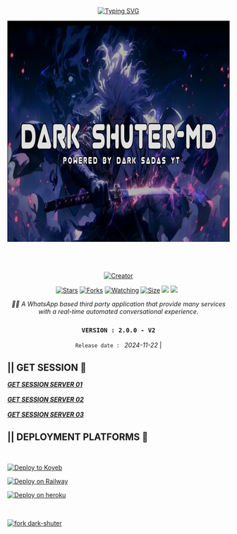 


<div align="center">
</p>

[![Typing SVG](https://readme-typing-svg.demolab.com?font=Fira+Code&weight=600&size=37&pause=1000&color=F722F2&width=435&lines=DARK+SHUTER+MD+V2)](https://git.io/typing-svg)



<div class = "repo" align = "center">
 
<a href = "#">
<img src = "https://github.com/DarksadasYT1/DARK-SHUTER-HARD/blob/main/LOGO/darkshuterv2.jpeg?raw=true"  width="800" height="500">
</img>



</a>
</div>
<br>
<br>
<br>
<p align="center">
<a href="#"><img title="Creator" src="https://img.shields.io/badge/Creator-Darksadas YT-purple.svg?style=for-the-badge&logo=github"></a>
</p>
<p align="center">
<a href="https://github.com/DarksadasYT1/DARK-SHUTER-MD-V2/stargazers/"><img title="Stars" src="https://img.shields.io/github/stars/DarksadasYT1/DARK-SHUTER-MD-V2?color=blue&style=flat-square"></a>
<a href="https://github.com/DarksadasYT1/DARK-SHUTER-MD-V2/network/members"><img title="Forks" src="https://img.shields.io/github/forks/DarksadasYT1/DARK-SHUTER-MD-V2?color=yellow&style=flat-square"></a>
<a href="https://github.com/DarksadasYT1/DARK-SHUTER-MD-V2/watchers"><img title="Watching" src="https://img.shields.io/github/watchers/DarksadasYT1/DARK-SHUTER-MD-V2?label=Watchers&color=red&style=flat-square"></a>
<a href="https://github.com/DarksadasYT1/DARK-SHUTER-MD-V2/"><img title="Size" src="https://img.shields.io/github/repo-size/AlipBot/Api-Alpis?style=flat-square&color=darkred"></a>
<a href="https://hits.seeyoufarm.com"><img src="https://hits.seeyoufarm.com/api/count/incr/badge.svg?url=https://github.com/DarksadasYT1/DARK-SHUTER-MD-V2/%2Fhit-counter&count_bg=%2379C83D&title_bg=%23555555&icon=probot.svg&icon_color=%2304FF00&title=hits&edge_flat=false"/></a>
<a href="https://github.com/DarksadasYT1/DARK-SHUTER-MD-V2/graphs/commit-activity"><img height="20" src="https://img.shields.io/badge/Maintained-No-red.svg"></a>&nbsp;&nbsp;
</p> 





*👨‍🔧 A WhatsApp based third party application that provide many services with a real-time automated conversational experience.*


 ### `VERSION : 2.0.0 - V2`
 `Release date : ` _2024-11-22_ | 

</div>

## || GET SESSION 💃

***[GET SESSION SERVER 01]([https://pair-fky4.onrender.com](https://pair-1r2f.onrender.com/))***
<br>
<br>
***[GET SESSION SERVER 02](https://profound-erminia-jthu-6b714ec7.koyeb.app/)***
<br>
<br>
***[GET SESSION SERVER 03](https://profound-erminia-jthu-6b714ec7.koyeb.app/)***

## || DEPLOYMENT PLATFORMS 💃

<br>

[![Deploy to Koyeb](https://www.koyeb.com/static/images/deploy/button.svg)](https://app.koyeb.com/apps/deploy?type=git&repository=github.com/DarksadasYT1/DARK-SHUTER-MD-V2&branch=main&env[SESSION_ID]&env[GITHUB_USERNAME]&env[GITHUB_AUTH_TOKEN]&name=Dark-shuter)
<br>

[![Deploy on Railway](https://railway.app/button.svg)](https://railway.app/template/2B1VYo)
<br>

[![Deploy on heroku](https://www.herokucdn.com/deploy/button.svg)](https://dashboard.heroku.com/new?button-url=https://github.com/DarksadasYT1/DARK-SHUTER-MD-V2&template=https://github.com/DarksadasYT1/DARK-SHUTER-MD-V2.git)

<br>

  
<a href="https://github.com/DarksadasYT1/DARK-SHUTER-MD-V2/fork" target="blank"><img align="center" src="https://i.imgur.com/cxaSEWe.png" alt="fork dark-shuter" height="65" width="170" /></a>
